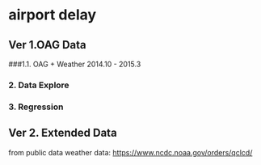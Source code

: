 # airport delay 

## Ver 1.OAG Data
###1.1. OAG + Weather
      2014.10 - 2015.3
      
### 2. Data Explore
   
### 3. Regression
   
   
## Ver 2. Extended Data
  from public data
  weather data: https://www.ncdc.noaa.gov/orders/qclcd/




